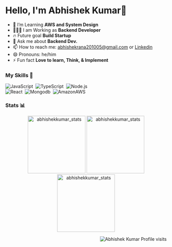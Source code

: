 # Hello, I'm Abhishek Kumar👋

- 🌵 I’m Learning **AWS and System Design**
- 👨🏻‍🏫 I am Working as **Backend  Developer**
- 🔥  Future goal **Build Startup**
- 💬 Ask me about **Backend Dev.**
- 📫 How to reach me: abhishekrana201005@gmail.com or [Linkedin](https://www.linkedin.com/in/abhishek-kumar-84b97b145/)
- 😄 Pronouns: he/him
- ⚡ Fun fact **Love to learn, Think, & Implement**

<!-- Skills -->
### My Skills 🚀
![JavaScript](https://img.shields.io/badge/-JavaScript-05122A?style=flat&logo=javascript)&nbsp;
![TypeScript](https://img.shields.io/badge/-TypeScript-05122A?style=flat&logo=typescript)&nbsp;
![Node.js](https://img.shields.io/badge/-Node.js-05122A?style=flat&logo=node.js)\
![React](https://img.shields.io/badge/-React-05122A?style=flat&logo=react)&nbsp;
![Mongodb](https://img.shields.io/badge/-Mongodb-05122A?style=flat&logo=mongodb)&nbsp;
![AmazonAWS](https://img.shields.io/badge/-AWS-05122A?style=flat&logo=amazonaws)&nbsp;

### Stats 📊
<p align="center"> 
  <img height="180em" src="https://github-readme-stats.vercel.app/api?username=ima-bhi&show_icons=true" alt="abhishekkumar_stats" /> 
  <img height="180em" src="https://github-readme-stats.vercel.app/api/top-langs/?username=ima-bhi&layout=compact" alt="abhishekkumar_stats" />
  <img height="180em" src="https://github-readme-streak-stats.herokuapp.com/?user=ima-bhi&" alt="abhishekkumar_stats"/>
</p>
<p align="right"> <img src="https://komarev.com/ghpvc/?username=ima-bhi" alt="Abhishek Kumar Profile visits" /></p>
